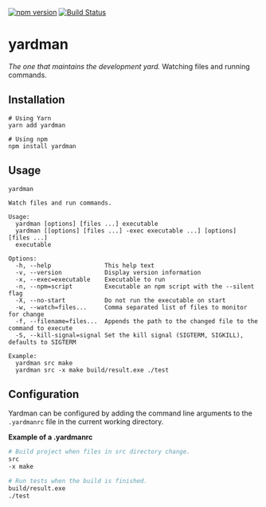 [![npm version](https://badge.fury.io/js/yardman.svg)](https://badge.fury.io/js/yardman)
[![Build Status](https://travis-ci.org/agirorn/yardman.svg?branch=master)](https://travis-ci.org/agirorn/yardman)

# yardman

_The one that maintains the development yard._ Watching files and running
commands.

## Installation

```shel
# Using Yarn
yarn add yardman

# Using npm
npm install yardman
```

## Usage

```shel
yardman

Watch files and run commands.

Usage:
  yardman [options] [files ...] executable
  yardman [[options] [files ...] -exec executable ...] [options] [files ...]
  executable

Options:
  -h, --help               This help text
  -v, --version            Display version information
  -x, --exec=executable    Executable to run
  -n, --npm=script         Executable an npm script with the --silent flag
  -X, --no-start           Do not run the executable on start
  -w, --watch=files...     Comma separated list of files to monitor for change
  -f, --filename=files...  Appends the path to the changed file to the command to execute
  -S, --kill-signal=signal Set the kill signal (SIGTERM, SIGKILL), defaults to SIGTERM

Example:
  yardman src make
  yardman src -x make build/result.exe ./test
```

## Configuration

Yardman can be configured by adding the command line arguments to the
`.yardmanrc` file in the current working directory.

__Example of a .yardmanrc__

```bash
# Build project when files in src directory change.
src
-x make

# Run tests when the build is finished.
build/result.exe
./test
```
